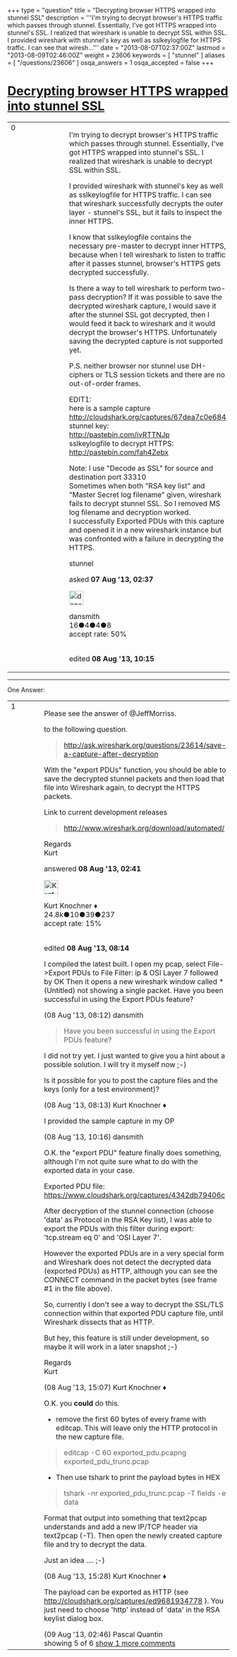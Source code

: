+++
type = "question"
title = "Decrypting browser HTTPS wrapped into stunnel SSL"
description = '''I&#x27;m trying to decrypt browser&#x27;s HTTPS traffic which passes through stunnel. Essentially, I&#x27;ve got HTTPS wrapped into stunnel&#x27;s SSL. I realized that wireshark is unable to decrypt SSL within SSL. I provided wireshark with stunnel&#x27;s key as well as sslkeylogfile for HTTPS traffic. I can see that wiresh...'''
date = "2013-08-07T02:37:00Z"
lastmod = "2013-08-09T02:46:00Z"
weight = 23606
keywords = [ "stunnel" ]
aliases = [ "/questions/23606" ]
osqa_answers = 1
osqa_accepted = false
+++

<div class="headNormal">

# [Decrypting browser HTTPS wrapped into stunnel SSL](/questions/23606/decrypting-browser-https-wrapped-into-stunnel-ssl)

</div>

<div id="main-body">

<div id="askform">

<table id="question-table" style="width:100%;"><colgroup><col style="width: 50%" /><col style="width: 50%" /></colgroup><tbody><tr class="odd"><td style="width: 30px; vertical-align: top"><div class="vote-buttons"><span id="post-23606-upvote" class="ajax-command post-vote up" rel="nofollow" title="I like this post (click again to cancel)"> </span><div id="post-23606-score" class="post-score" title="current number of votes">0</div><span id="post-23606-downvote" class="ajax-command post-vote down" rel="nofollow" title="I dont like this post (click again to cancel)"> </span> <span id="favorite-mark" class="ajax-command favorite-mark" rel="nofollow" title="mark/unmark this question as favorite (click again to cancel)"> </span><div id="favorite-count" class="favorite-count"></div></div></td><td><div id="item-right"><div class="question-body"><p>I'm trying to decrypt browser's HTTPS traffic which passes through stunnel. Essentially, I've got HTTPS wrapped into stunnel's SSL. I realized that wireshark is unable to decrypt SSL within SSL.</p><p>I provided wireshark with stunnel's key as well as sslkeylogfile for HTTPS traffic. I can see that wireshark successfully decrypts the outer layer - stunnel's SSL, but it fails to inspect the inner HTTPS.</p><p>I know that sslkeylogfile contains the necessary pre-master to decrypt inner HTTPS, because when I tell wireshark to listen to traffic after it passes stunnel, browser's HTTPS gets decrypted successfully.</p><p>Is there a way to tell wireshark to perform two-pass decryption? If it was possible to save the decrypted wireshark capture, I would save it after the stunnel SSL got decrypted, then I would feed it back to wireshark and it would decrypt the browser's HTTPS. Unfortunately saving the decrypted capture is not supported yet.</p><p>P.S. neither browser nor stunnel use DH-ciphers or TLS session tickets and there are no out-of-order frames.</p><p>EDIT1:<br />
here is a sample capture<br />
<a href="http://cloudshark.org/captures/67dea7c0e684">http://cloudshark.org/captures/67dea7c0e684</a><br />
stunnel key:<br />
<a href="http://pastebin.com/ivRTTNJp">http://pastebin.com/ivRTTNJp</a><br />
sslkeylogfile to decrypt HTTPS:<br />
<a href="http://pastebin.com/fah4Zebx">http://pastebin.com/fah4Zebx</a><br />
</p><p>Note: I use "Decode as SSL" for source and destination port 33310<br />
Sometimes when both "RSA key list" and "Master Secret log filename" given, wireshark fails to decrypt stunnel SSL. So I removed MS log filename and decryption worked.<br />
I successfully Exported PDUs with this capture and opened it in a new wireshark instance but was confronted with a failure in decrypting the HTTPS.<br />
</p></div><div id="question-tags" class="tags-container tags"><span class="post-tag tag-link-stunnel" rel="tag" title="see questions tagged &#39;stunnel&#39;">stunnel</span></div><div id="question-controls" class="post-controls"></div><div class="post-update-info-container"><div class="post-update-info post-update-info-user"><p>asked <strong>07 Aug '13, 02:37</strong></p><img src="https://secure.gravatar.com/avatar/5539b49a6661453d168b03c047917c5a?s=32&amp;d=identicon&amp;r=g" class="gravatar" width="32" height="32" alt="dansmith&#39;s gravatar image" /><p><span>dansmith</span><br />
<span class="score" title="16 reputation points">16</span><span title="4 badges"><span class="badge1">●</span><span class="badgecount">4</span></span><span title="4 badges"><span class="silver">●</span><span class="badgecount">4</span></span><span title="8 badges"><span class="bronze">●</span><span class="badgecount">8</span></span><br />
<span class="accept_rate" title="Rate of the user&#39;s accepted answers">accept rate:</span> <span title="dansmith has one accepted answer">50%</span> </br></br></p></div><div class="post-update-info post-update-info-edited"><p><span> edited <strong>08 Aug '13, 10:15</strong> </span></p></div></div><div id="comments-container-23606" class="comments-container"></div><div id="comment-tools-23606" class="comment-tools"></div><div class="clear"></div><div id="comment-23606-form-container" class="comment-form-container"></div><div class="clear"></div></div></td></tr></tbody></table>

------------------------------------------------------------------------

<div class="tabBar">

<span id="sort-top"></span>

<div class="headQuestions">

One Answer:

</div>

</div>

<span id="23632"></span>

<div id="answer-container-23632" class="answer">

<table style="width:100%;"><colgroup><col style="width: 50%" /><col style="width: 50%" /></colgroup><tbody><tr class="odd"><td style="width: 30px; vertical-align: top"><div class="vote-buttons"><span id="post-23632-upvote" class="ajax-command post-vote up" rel="nofollow" title="I like this post (click again to cancel)"> </span><div id="post-23632-score" class="post-score" title="current number of votes">1</div><span id="post-23632-downvote" class="ajax-command post-vote down" rel="nofollow" title="I dont like this post (click again to cancel)"> </span></div></td><td><div class="item-right"><div class="answer-body"><p>Please see the answer of <span>@JeffMorriss</span>.</p><p>to the following question.</p><blockquote><p><a href="http://ask.wireshark.org/questions/23614/save-a-capture-after-decryption">http://ask.wireshark.org/questions/23614/save-a-capture-after-decryption</a></p></blockquote><p>With the "export PDUs" function, you should be able to save the decrypted stunnel packets and then load that file into Wireshark again, to decrypt the HTTPS packets.</p><p>Link to current development releases</p><blockquote><p><a href="http://www.wireshark.org/download/automated/">http://www.wireshark.org/download/automated/</a></p></blockquote><p>Regards<br />
Kurt</p></div><div class="answer-controls post-controls"></div><div class="post-update-info-container"><div class="post-update-info post-update-info-user"><p>answered <strong>08 Aug '13, 02:41</strong></p><img src="https://secure.gravatar.com/avatar/23b7bf5b13bc2c98b2e8aa9869ca5d75?s=32&amp;d=identicon&amp;r=g" class="gravatar" width="32" height="32" alt="Kurt%20Knochner&#39;s gravatar image" /><p><span>Kurt Knochner ♦</span><br />
<span class="score" title="24767 reputation points"><span>24.8k</span></span><span title="10 badges"><span class="badge1">●</span><span class="badgecount">10</span></span><span title="39 badges"><span class="silver">●</span><span class="badgecount">39</span></span><span title="237 badges"><span class="bronze">●</span><span class="badgecount">237</span></span><br />
<span class="accept_rate" title="Rate of the user&#39;s accepted answers">accept rate:</span> <span title="Kurt Knochner has 344 accepted answers">15%</span> </br></br></p></div><div class="post-update-info post-update-info-edited"><p><span> edited <strong>08 Aug '13, 08:14</strong> </span></p></div></div><div id="comments-container-23632" class="comments-container"><span id="23653"></span><div id="comment-23653" class="comment"><div id="post-23653-score" class="comment-score"></div><div class="comment-text"><p>I compiled the latest built. I open my pcap, select File-&gt;Export PDUs to File Filter: ip &amp; OSI Layer 7 followed by OK Then it opens a new wireshark window called *(Untitled) not showing a single packet. Have you been successful in using the Export PDUs feature?</p></div><div id="comment-23653-info" class="comment-info"><span class="comment-age">(08 Aug '13, 08:12)</span> <span class="comment-user userinfo">dansmith</span></div></div><span id="23654"></span><div id="comment-23654" class="comment"><div id="post-23654-score" class="comment-score"></div><div class="comment-text"><blockquote><p>Have you been successful in using the Export PDUs feature?</p></blockquote><p>I did not try yet. I just wanted to give you a hint about a possible solution. I will try it myself now ;-)</p><p>Is it possible for you to post the capture files and the keys (only for a test environment)?</p></div><div id="comment-23654-info" class="comment-info"><span class="comment-age">(08 Aug '13, 08:13)</span> <span class="comment-user userinfo">Kurt Knochner ♦</span></div></div><span id="23658"></span><div id="comment-23658" class="comment"><div id="post-23658-score" class="comment-score"></div><div class="comment-text"><p>I provided the sample capture in my OP</p></div><div id="comment-23658-info" class="comment-info"><span class="comment-age">(08 Aug '13, 10:16)</span> <span class="comment-user userinfo">dansmith</span></div></div><span id="23661"></span><div id="comment-23661" class="comment"><div id="post-23661-score" class="comment-score"></div><div class="comment-text"><p>O.K. the "export PDU" feature finally does something, although I'm not quite sure what to do with the exported data in your case.</p><p>Exported PDU file: <a href="https://www.cloudshark.org/captures/4342db79406c">https://www.cloudshark.org/captures/4342db79406c</a></p><p>After decryption of the stunnel connection (choose 'data' as Protocol in the RSA Key list), I was able to export the PDUs with this filter during export: 'tcp.stream eq 0' and 'OSI Layer 7'.</p><p>However the exported PDUs are in a very special form and Wireshark does not detect the decrypted data (exported PDUs) as HTTP, although you can see the CONNECT command in the packet bytes (see frame #1 in the file above).</p><p>So, currently I don't see a way to decrypt the SSL/TLS connection within that exported PDU capture file, until Wireshark dissects that as HTTP.</p><p>But hey, this feature is still under development, so maybe it will work in a later snapshot ;-)</p><p>Regards<br />
Kurt</p></div><div id="comment-23661-info" class="comment-info"><span class="comment-age">(08 Aug '13, 15:07)</span> <span class="comment-user userinfo">Kurt Knochner ♦</span></div></div><span id="23663"></span><div id="comment-23663" class="comment"><div id="post-23663-score" class="comment-score"></div><div class="comment-text"><p>O.K. you <strong>could</strong> do this.</p><ul><li>remove the first 60 bytes of every frame with editcap. This will leave only the HTTP protocol in the new capture file.</li></ul><blockquote><p>editcap -C 60 exported_pdu.pcapng exported_pdu_trunc.pcap</p></blockquote><ul><li>Then use tshark to print the payload bytes in HEX</li></ul><blockquote><p>tshark -nr exported_pdu_trunc.pcap -T fields -e data</p></blockquote><p>Format that output into something that text2pcap understands and add a new IP/TCP header via text2pcap (-T). Then open the newly created capture file and try to decrypt the data.</p><p>Just an idea .... ;-)</p></div><div id="comment-23663-info" class="comment-info"><span class="comment-age">(08 Aug '13, 15:28)</span> <span class="comment-user userinfo">Kurt Knochner ♦</span></div></div><span id="23671"></span><div id="comment-23671" class="comment not_top_scorer"><div id="post-23671-score" class="comment-score"></div><div class="comment-text"><p>The payload can be exported as HTTP (see <a href="http://cloudshark.org/captures/ed9681934778">http://cloudshark.org/captures/ed9681934778</a> ). You just need to choose 'http' instead of 'data' in the RSA keylist dialog box.</p></div><div id="comment-23671-info" class="comment-info"><span class="comment-age">(09 Aug '13, 02:46)</span> <span class="comment-user userinfo">Pascal Quantin</span></div></div></div><div id="comment-tools-23632" class="comment-tools"><span class="comments-showing"> showing 5 of 6 </span> <a href="#" class="show-all-comments-link">show 1 more comments</a></div><div class="clear"></div><div id="comment-23632-form-container" class="comment-form-container"></div><div class="clear"></div></div></td></tr></tbody></table>

</div>

<div class="paginator-container-left">

</div>

</div>

</div>

